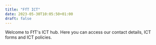 ```yaml
---
title: "FfT ICT"
date: 2023-05-30T10:05:50+01:00
draft: false
---
```


Welcome to FfT's ICT hub. Here you can access our contact details, ICT forms and ICT policies.
